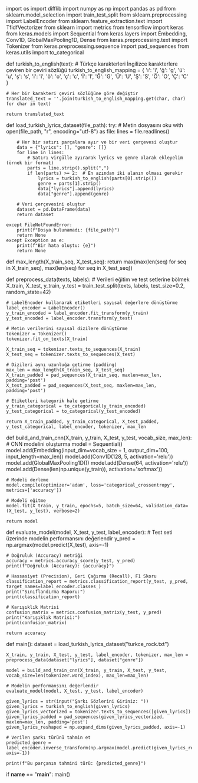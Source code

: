 import os
import difflib
import numpy as np
import pandas as pd
from sklearn.model_selection import train_test_split
from sklearn.preprocessing import LabelEncoder
from sklearn.feature_extraction.text import TfidfVectorizer
from sklearn import metrics
from tensorflow import keras
from keras.models import Sequential
from keras.layers import Embedding, Conv1D, GlobalMaxPooling1D, Dense
from keras.preprocessing.text import Tokenizer
from keras.preprocessing.sequence import pad_sequences
from keras.utils import to_categorical

def turkish_to_english(text):
    # Türkçe karakterleri İngilizce karakterlere çeviren bir çeviri sözlüğü
    turkish_to_english_mapping = {
        'ı': 'i',
        'ğ': 'g',
        'ü': 'u',
        'ş': 's',
        'i': 'i',
        'ö': 'o',
        'ç': 'c',
        'İ': 'I',
        'Ğ': 'G',
        'Ü': 'U',
        'Ş': 'S',
        'Ö': 'O',
        'Ç': 'C'
    }

    # Her bir karakteri çeviri sözlüğüne göre değiştir
    translated_text = ''.join(turkish_to_english_mapping.get(char, char) for char in text)

    return translated_text

def load_turkish_lyrics_dataset(file_path):
    try:
        # Metin dosyasını oku
        with open(file_path, "r", encoding="utf-8") as file:
            lines = file.readlines()

        # Her bir satırı parçalara ayır ve bir veri çerçevesi oluştur
        data = {"lyrics": [], "genre": []}
        for line in lines:
            # Satırı virgülle ayırarak lyrics ve genre olarak ekleyelim (örnek bir format)
            parts = line.strip().split(",")
            if len(parts) >= 2:  # En azından iki alanın olması gerekir
                lyrics = turkish_to_english(parts[0].strip())
                genre = parts[1].strip()
                data["lyrics"].append(lyrics)
                data["genre"].append(genre)

        # Veri çerçevesini oluştur
        dataset = pd.DataFrame(data)
        return dataset

    except FileNotFoundError:
        print(f"Dosya bulunamadı: {file_path}")
        return None
    except Exception as e:
        print(f"Bir hata oluştu: {e}")
        return None

def max_length(X_train_seq, X_test_seq):
    return max(max(len(seq) for seq in X_train_seq), max(len(seq) for seq in X_test_seq))

def preprocess_data(texts, labels):
    # Verileri eğitim ve test setlerine bölmek
    X_train, X_test, y_train, y_test = train_test_split(texts, labels, test_size=0.2, random_state=42)

    # LabelEncoder kullanarak etiketleri sayısal değerlere dönüştürme
    label_encoder = LabelEncoder()
    y_train_encoded = label_encoder.fit_transform(y_train)
    y_test_encoded = label_encoder.transform(y_test)

    # Metin verilerini sayısal dizilere dönüştürme
    tokenizer = Tokenizer()
    tokenizer.fit_on_texts(X_train)

    X_train_seq = tokenizer.texts_to_sequences(X_train)
    X_test_seq = tokenizer.texts_to_sequences(X_test)

    # Dizileri aynı uzunluğa getirme (padding)
    max_len = max_length(X_train_seq, X_test_seq)
    X_train_padded = pad_sequences(X_train_seq, maxlen=max_len, padding='post')
    X_test_padded = pad_sequences(X_test_seq, maxlen=max_len, padding='post')

    # Etiketleri kategorik hale getirme
    y_train_categorical = to_categorical(y_train_encoded)
    y_test_categorical = to_categorical(y_test_encoded)

    return X_train_padded, y_train_categorical, X_test_padded, y_test_categorical, label_encoder, tokenizer, max_len

def build_and_train_cnn(X_train, y_train, X_test, y_test, vocab_size, max_len):
    # CNN modelini oluşturma
    model = Sequential()
    model.add(Embedding(input_dim=vocab_size + 1, output_dim=100, input_length=max_len))
    model.add(Conv1D(128, 5, activation='relu'))
    model.add(GlobalMaxPooling1D())
    model.add(Dense(64, activation='relu'))
    model.add(Dense(len(np.unique(y_train)), activation='softmax'))

    # Modeli derleme
    model.compile(optimizer='adam', loss='categorical_crossentropy', metrics=['accuracy'])

    # Modeli eğitme
    model.fit(X_train, y_train, epochs=5, batch_size=64, validation_data=(X_test, y_test), verbose=2)

    return model

def evaluate_model(model, X_test, y_test, label_encoder):
    # Test seti üzerinde modelin performansını değerlendir
    y_pred = np.argmax(model.predict(X_test), axis=-1)

    # Doğruluk (Accuracy) metriği
    accuracy = metrics.accuracy_score(y_test, y_pred)
    print(f"Doğruluk (Accuracy): {accuracy}")

    # Hassasiyet (Precision), Geri Çağırma (Recall), F1 Skoru
    classification_report = metrics.classification_report(y_test, y_pred, target_names=label_encoder.classes_)
    print("Sınıflandırma Raporu:")
    print(classification_report)

    # Karışıklık Matrisi
    confusion_matrix = metrics.confusion_matrix(y_test, y_pred)
    print("Karışıklık Matrisi:")
    print(confusion_matrix)

    return accuracy

def main():
    dataset = load_turkish_lyrics_dataset("turkce_rock.txt")

    X_train, y_train, X_test, y_test, label_encoder, tokenizer, max_len = preprocess_data(dataset["lyrics"], dataset["genre"])

    model = build_and_train_cnn(X_train, y_train, X_test, y_test, vocab_size=len(tokenizer.word_index), max_len=max_len)

    # Modelin performansını değerlendir
    evaluate_model(model, X_test, y_test, label_encoder)

    given_lyrics = str(input("Şarkı Sözlerini Giriniz: "))
    given_lyrics = turkish_to_english(given_lyrics)
    given_lyrics_vectorized = tokenizer.texts_to_sequences([given_lyrics])
    given_lyrics_padded = pad_sequences(given_lyrics_vectorized, maxlen=max_len, padding='post')
    given_lyrics_reshaped = np.expand_dims(given_lyrics_padded, axis=-1)

    # Verilen şarkı türünü tahmin et
    predicted_genre = label_encoder.inverse_transform(np.argmax(model.predict(given_lyrics_reshaped), axis=-1))

    print(f"Bu parçanın tahmini türü: {predicted_genre}")

if __name__ == "__main__":
    main()
